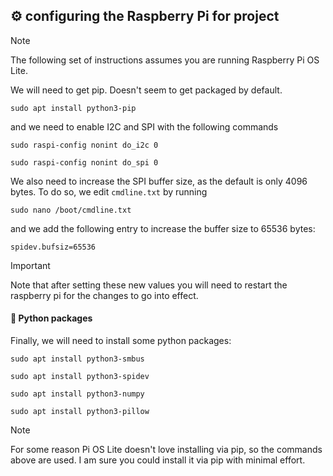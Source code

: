 ## ⚙ configuring the Raspberry Pi for project

> [!NOTE]
>
> The following set of instructions assumes you are running Raspberry Pi OS Lite. 

We will need to get pip. Doesn't seem to get packaged by default.

```shell
sudo apt install python3-pip
```

and we need to enable I2C and SPI with the following commands

```shell
sudo raspi-config nonint do_i2c 0
```

```shell
sudo raspi-config nonint do_spi 0
```

We also need to increase the SPI buffer size, as the default is only 4096 bytes. To do so, we edit `cmdline.txt` by running

```shell
sudo nano /boot/cmdline.txt
```

and we add the following entry to increase the buffer size to 65536  bytes:

```
spidev.bufsiz=65536  
```

> [!IMPORTANT]
>
> Note that after setting these new values you will need to restart the raspberry pi for the changes to go into effect.

#### 🐍 Python packages

Finally, we will need to install some python packages:

```shell
sudo apt install python3-smbus
```

```shell
sudo apt install python3-spidev
```

```shell
sudo apt install python3-numpy
```

```shell
sudo apt install python3-pillow
```

> [!NOTE]
>
> For some reason Pi OS Lite doesn't love installing via pip, so the commands above are used. I am sure you could install it via pip with minimal effort.